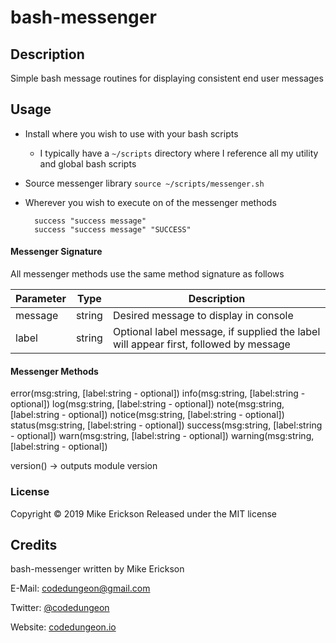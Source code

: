 # bash-messenger

## Description

Simple bash message routines for displaying consistent end user messages

## Usage

- Install where you wish to use with your bash scripts
  - I typically have a `~/scripts` directory where I reference all my utility and global bash scripts
- Source messenger library
    `source ~/scripts/messenger.sh`
- Wherever you wish to execute on of the messenger methods

    ```shell
      success "success message"
      success "success message" "SUCCESS"
    ```

#### Messenger Signature

All messenger methods use the same method signature as follows

| Parameter | Type   | Description                                                                          |
| --------- | ------ | ------------------------------------------------------------------------------------ |
| message   | string | Desired message to display in console                                                |
| label     | string | Optional label message, if supplied the label will appear first, followed by message |

#### Messenger Methods

error(msg:string, [label:string - optional])
info(msg:string, [label:string - optional])
log(msg:string, [label:string - optional])
note(msg:string, [label:string - optional])
notice(msg:string, [label:string - optional])
status(msg:string, [label:string - optional])
success(msg:string, [label:string - optional])
warn(msg:string, [label:string - optional])
warning(msg:string, [label:string - optional])

version() -> outputs module version

### License

Copyright &copy; 2019 Mike Erickson
Released under the MIT license

## Credits

bash-messenger written by Mike Erickson

E-Mail: [codedungeon@gmail.com](mailto:codedungeon@gmail.com)

Twitter: [@codedungeon](http://twitter.com/codedungeon)

Website: [codedungeon.io](http://codedungeon.io)